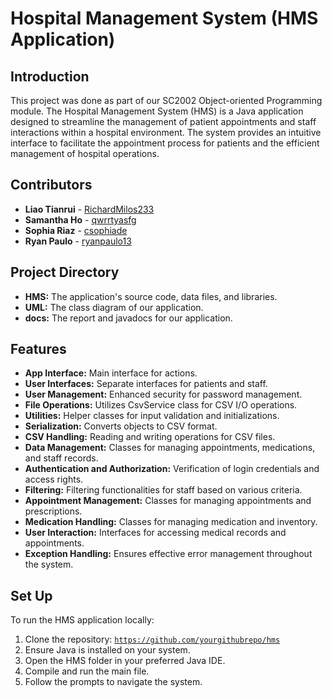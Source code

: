 # Hospital Management System (HMS Application)

## Introduction
This project was done as part of our SC2002 Object-oriented Programming module. The Hospital Management System (HMS) is a Java application designed to streamline the management of patient appointments and staff interactions within a hospital environment. The system provides an intuitive interface to facilitate the appointment process for patients and the efficient management of hospital operations.

## Contributors
- **Liao Tianrui** - [RichardMilos233](https://github.com/RichardMilos233)
- **Samantha Ho** - [qwrrtyasfg](https://github.com/qwrrtyasfg)
- **Sophia Riaz** - [csophiade](https://github.com/csophiade)
- **Ryan Paulo** - [ryanpaulo13](https://github.com/ryanpaulo13)

## Project Directory
- **HMS:** The application's source code, data files, and libraries.
- **UML:** The class diagram of our application.
- **docs:** The report and javadocs for our application.

## Features
- **App Interface:** Main interface for actions.
- **User Interfaces:** Separate interfaces for patients and staff.
- **User Management:** Enhanced security for password management.
- **File Operations:** Utilizes CsvService class for CSV I/O operations.
- **Utilities:** Helper classes for input validation and initializations.
- **Serialization:** Converts objects to CSV format.
- **CSV Handling:** Reading and writing operations for CSV files.
- **Data Management:** Classes for managing appointments, medications, and staff records.
- **Authentication and Authorization:** Verification of login credentials and access rights.
- **Filtering:** Filtering functionalities for staff based on various criteria.
- **Appointment Management:** Classes for managing appointments and prescriptions.
- **Medication Handling:** Classes for managing medication and inventory.
- **User Interaction:** Interfaces for accessing medical records and appointments.
- **Exception Handling:** Ensures effective error management throughout the system.

## Set Up
To run the HMS application locally:
1. Clone the repository: [`https://github.com/yourgithubrepo/hms`](https://github.com/RichardMilos233/SC2002_HMS_Project.git)
2. Ensure Java is installed on your system.
3. Open the HMS folder in your preferred Java IDE.
4. Compile and run the main file.
5. Follow the prompts to navigate the system.
